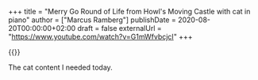 +++
title = "Merry Go Round of Life from Howl's Moving Castle with cat in piano"
author = ["Marcus Ramberg"]
publishDate = 2020-08-20T00:00:00+02:00
draft = false
externalUrl = "https://www.youtube.com/watch?v=G1mWfvbcjcI"
+++

{{<youtube G1mWfvbcjcI>}}

The cat content I needed today.
